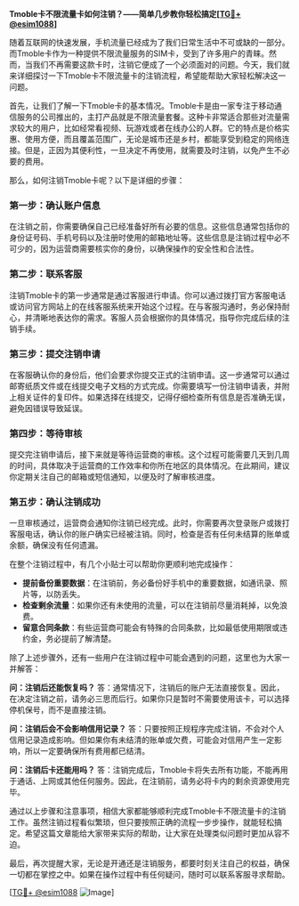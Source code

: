 **Tmoble卡不限流量卡如何注销？——简单几步教你轻松搞定[[TG💪+ @esim1088](https://t.me/s/esim1088)]**

随着互联网的快速发展，手机流量已经成为了我们日常生活中不可或缺的一部分。而Tmoble卡作为一种提供不限流量服务的SIM卡，受到了许多用户的青睐。然而，当我们不再需要这款卡时，注销它便成了一个必须面对的问题。今天，我们就来详细探讨一下Tmoble卡不限流量卡的注销流程，希望能帮助大家轻松解决这一问题。

首先，让我们了解一下Tmoble卡的基本情况。Tmoble卡是由一家专注于移动通信服务的公司推出的，主打产品就是不限流量套餐。这种卡非常适合那些对流量需求较大的用户，比如经常看视频、玩游戏或者在线办公的人群。它的特点是价格实惠、使用方便，而且覆盖范围广，无论是城市还是乡村，都能享受到稳定的网络连接。但是，正因为其便利性，一旦决定不再使用，就需要及时注销，以免产生不必要的费用。

那么，如何注销Tmoble卡呢？以下是详细的步骤：

### **第一步：确认账户信息**
在注销之前，你需要确保自己已经准备好所有必要的信息。这些信息通常包括你的身份证号码、手机号码以及注册时使用的邮箱地址等。这些信息是注销过程中必不可少的，因为运营商需要核实你的身份，以确保操作的安全性和合法性。

### **第二步：联系客服**
注销Tmoble卡的第一步通常是通过客服进行申请。你可以通过拨打官方客服电话或访问官方网站上的在线客服系统来开始这个过程。在与客服沟通时，务必保持耐心，并清晰地表达你的需求。客服人员会根据你的具体情况，指导你完成后续的注销手续。

### **第三步：提交注销申请**
在客服确认你的身份后，他们会要求你提交正式的注销申请。这一步通常可以通过邮寄纸质文件或在线提交电子文档的方式完成。你需要填写一份注销申请表，并附上相关证件的复印件。如果选择在线提交，记得仔细检查所有信息是否准确无误，避免因错误导致延误。

### **第四步：等待审核**
提交完注销申请后，接下来就是等待运营商的审核。这个过程可能需要几天到几周的时间，具体取决于运营商的工作效率和你所在地区的具体情况。在此期间，建议你定期关注自己的邮箱或短信通知，以便及时了解审核进度。

### **第五步：确认注销成功**
一旦审核通过，运营商会通知你注销已经完成。此时，你需要再次登录账户或拨打客服电话，确认你的账户确实已经被注销。同时，检查是否有任何未结算的账单或余额，确保没有任何遗漏。

在整个注销过程中，有几个小贴士可以帮助你更顺利地完成操作：

- **提前备份重要数据**：在注销前，务必备份好手机中的重要数据，如通讯录、照片等，以防丢失。
- **检查剩余流量**：如果你还有未使用的流量，可以在注销前尽量消耗掉，以免浪费。
- **留意合同条款**：有些运营商可能会有特殊的合同条款，比如最低使用期限或违约金，务必提前了解清楚。

除了上述步骤外，还有一些用户在注销过程中可能会遇到的问题，这里也为大家一并解答：

**问：注销后还能恢复吗？**
答：通常情况下，注销后的账户无法直接恢复。因此，在决定注销之前，请务必三思而后行。如果你只是暂时不需要使用该卡，可以选择停机保号，而不是直接注销。

**问：注销后会不会影响信用记录？**
答：只要按照正规程序完成注销，不会对个人信用记录造成影响。但如果你有未结清的账单或欠费，可能会对信用产生一定影响，所以一定要确保所有费用都已结清。

**问：注销后卡还能用吗？**
答：注销完成后，Tmoble卡将失去所有功能，不能再用于通话、上网或其他任何服务。因此，在注销前，请务必将卡内的剩余资源使用完毕。

通过以上步骤和注意事项，相信大家都能够顺利完成Tmoble卡不限流量卡的注销工作。虽然注销过程看似繁琐，但只要按照正确的流程一步步操作，就能轻松搞定。希望这篇文章能给大家带来实际的帮助，让大家在处理类似问题时更加从容不迫。

最后，再次提醒大家，无论是开通还是注销服务，都要时刻关注自己的权益，确保一切都在掌控之中。如果在操作过程中有任何疑问，随时可以联系客服寻求帮助。

[[TG💪+ @esim1088](https://t.me/s/esim1088) ![Image](https://i.postimg.cc/4NQfJmqS/Snipaste-2025-05-13-00-14-12.png)]